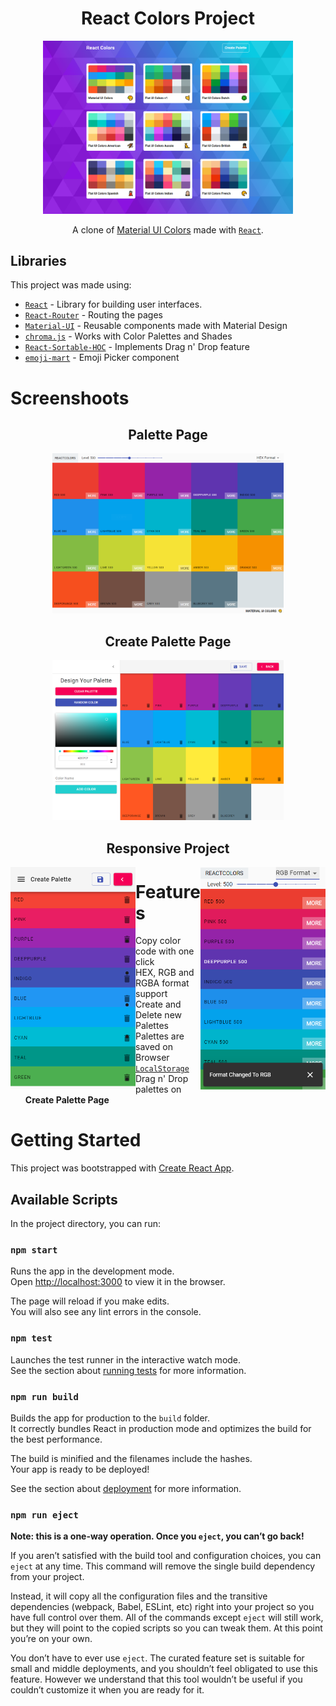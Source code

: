<h1 align="center">React Colors Project</h1> 

<div align="center">

  <img width="400" src="./src/img/main.png" />

A clone of [Material UI Colors](http://materialuicolors.co/?utm_source=launchers) made with [`React`](https://facebook.github.io/react/).

</div>

## Libraries

This project was made using:

- [`React`](https://facebook.github.io/react/) - Library for building user interfaces.
- [`React-Router`](https://github.com/ReactTraining/react-router) - Routing the pages
- [`Material-UI`](https://github.com/mui-org/material-ui) - Reusable components made with Material Design
- [`chroma.js`](https://github.com/gka/chroma.js) - Works with Color Palettes and Shades
- [`React-Sortable-HOC`](https://github.com/clauderic/react-sortable-hoc) - Implements Drag n' Drop feature
- [`emoji-mart`](https://github.com/missive/emoji-mart) - Emoji Picker component

# Screenshoots

<div align="center">

  ## Palette Page

  <img height="256" src="./src/img/palette.png" />

  ## Create Palette Page
  <img height="256" src="./src/img/create.png" />

  ## Responsive Project
  <div style="margin-top: 15px; margin-bottom: 40px;">
    <img align="left" width="200" src="./src/img/mobile.png" />
    <img align="right" width="200" src="./src/img/mobilePalette.png" />
  </div>

</div>

# Features

- Copy color code with one click
- HEX, RGB and RGBA format support
- Create and Delete new Palettes
- Palettes are saved on Browser [`LocalStorage`](https://developer.mozilla.org/pt-BR/docs/Web/API/Window/Window.localStorage)
- Drag n' Drop palettes on **Create Palette Page** 

# Getting Started

This project was bootstrapped with [Create React App](https://github.com/facebook/create-react-app).

## Available Scripts

In the project directory, you can run:

### `npm start`

Runs the app in the development mode.\
Open [http://localhost:3000](http://localhost:3000) to view it in the browser.

The page will reload if you make edits.\
You will also see any lint errors in the console.

### `npm test`

Launches the test runner in the interactive watch mode.\
See the section about [running tests](https://facebook.github.io/create-react-app/docs/running-tests) for more information.

### `npm run build`

Builds the app for production to the `build` folder.\
It correctly bundles React in production mode and optimizes the build for the best performance.

The build is minified and the filenames include the hashes.\
Your app is ready to be deployed!

See the section about [deployment](https://facebook.github.io/create-react-app/docs/deployment) for more information.

### `npm run eject`

**Note: this is a one-way operation. Once you `eject`, you can’t go back!**

If you aren’t satisfied with the build tool and configuration choices, you can `eject` at any time. This command will remove the single build dependency from your project.

Instead, it will copy all the configuration files and the transitive dependencies (webpack, Babel, ESLint, etc) right into your project so you have full control over them. All of the commands except `eject` will still work, but they will point to the copied scripts so you can tweak them. At this point you’re on your own.

You don’t have to ever use `eject`. The curated feature set is suitable for small and middle deployments, and you shouldn’t feel obligated to use this feature. However we understand that this tool wouldn’t be useful if you couldn’t customize it when you are ready for it.

